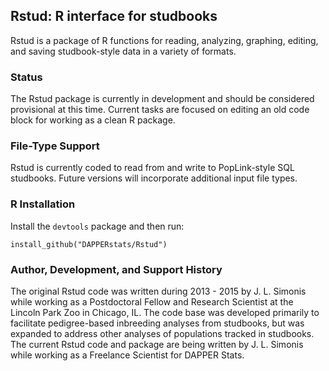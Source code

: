 ## Rstud: R interface for studbooks

Rstud is a package of R functions for reading, analyzing, graphing, editing,
and saving studbook-style data in a variety of formats.

### Status

The Rstud package is currently in development and should be considered 
provisional at this time. Current tasks are focused on editing an old code
block for working as a clean R package. 

### File-Type Support

Rstud is currently coded to read from and write to PopLink-style SQL studbooks.
Future versions will incorporate additional input file types.

### R Installation

Install the `devtools` package and then run:

```
install_github("DAPPERstats/Rstud")
```

### Author, Development, and Support History

The original Rstud code was written during 2013 - 2015 by J. L. Simonis while
working as a Postdoctoral Fellow and Research Scientist at the Lincoln Park Zoo
in Chicago, IL. The code base was developed primarily to facilitate 
pedigree-based inbreeding analyses from studbooks, but was expanded to address
other analyses of populations tracked in studbooks.
The current Rstud code and package are being written by J. L. Simonis while
working as a Freelance Scientist for DAPPER Stats. 